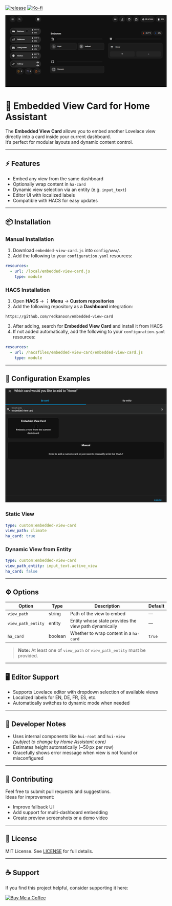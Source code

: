 [![release](https://img.shields.io/github/v/release/redkanoon/embedded-view-card.svg?style=for-the-badge)](https://github.com/redkanoon/embedded-view-card/releases)
[![Ko-fi](https://img.shields.io/badge/Support_me_on-Ko--fi-FF5E5B?logo=ko-fi&logoColor=white&style=for-the-badge)](https://ko-fi.com/redkanoon)


![](https://github.com/redkanoon/embedded-view-card/blob/main/.github/live-switching.gif)

# 🧩 Embedded View Card for Home Assistant

The **Embedded View Card** allows you to embed another Lovelace view directly into a card inside your current dashboard.  
It’s perfect for modular layouts and dynamic content control.

---

## ⚡ Features

- Embed any view from the same dashboard
- Optionally wrap content in `ha-card`
- Dynamic view selection via an entity (e.g. `input_text`)
- Editor UI with localized labels
- Compatible with HACS for easy updates

---

## 📦 Installation

### Manual Installation

1. Download `embedded-view-card.js` into `config/www/`.
2. Add the following to your `configuration.yaml` resources:

```yaml
resources:
  - url: /local/embedded-view-card.js
    type: module
```

### HACS Installation

1. Open **HACS** → **⋮ Menu** → **Custom repositories**
2. Add the following repository as a **Dashboard** integration:

```
https://github.com/redkanoon/embedded-view-card
```

3. After adding, search for **Embedded View Card** and install it from HACS  
4. If not added automatically, add the following to your `configuration.yaml` resources:

```yaml
resources:
  - url: /hacsfiles/embedded-view-card/embedded-view-card.js
    type: module
```

---

## 🧰 Configuration Examples

![](https://github.com/redkanoon/embedded-view-card/blob/main/.github/live-editing.gif)

### Static View

```yaml
type: custom:embedded-view-card
view_path: climate
ha_card: true
```

### Dynamic View from Entity

```yaml
type: custom:embedded-view-card
view_path_entity: input_text.active_view
ha_card: false
```

---

## ⚙️ Options

| Option            | Type     | Description                                                      | Default |
|-------------------|----------|------------------------------------------------------------------|---------|
| `view_path`       | string   | Path of the view to embed                                        | —       |
| `view_path_entity`| entity   | Entity whose state provides the view path dynamically            | —       |
| `ha_card`         | boolean  | Whether to wrap content in a `ha-card`                           | `true`  |

> **Note:** At least one of `view_path` or `view_path_entity` must be provided.

---

## 🖥️ Editor Support

- Supports Lovelace editor with dropdown selection of available views
- Localized labels for EN, DE, FR, ES, etc.
- Automatically switches to dynamic mode when needed

---

## 🧪 Developer Notes

- Uses internal components like `hui-root` and `hui-view`  
  *(subject to change by Home Assistant core)*
- Estimates height automatically (~50 px per row)
- Gracefully shows error message when view is not found or misconfigured

---

## 🚀 Contributing

Feel free to submit pull requests and suggestions.  
Ideas for improvement:

- Improve fallback UI
- Add support for multi-dashboard embedding
- Create preview screenshots or a demo video

---

## 📄 License

MIT License. See [LICENSE](./LICENSE) for full details.

---

## ☕ Support

If you find this project helpful, consider supporting it here:

<a href="https://ko-fi.com/redkanoon" target="_blank">
  <img src="https://www.buymeacoffee.com/assets/img/custom_images/white_img.png" alt="Buy Me a Coffee" style="height: auto !important;width: auto !important;">
</a>



